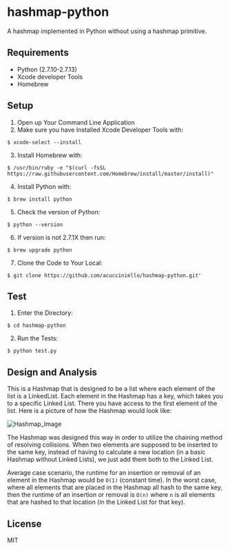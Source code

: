 # hashmap-python
A hashmap implemented in Python without using a hashmap primitive.

## Requirements
* Python (2.7.10-2.7.13)
* Xcode developer Tools
* Homebrew


## Setup

1. Open up Your Command Line Application
2. Make sure you have Installed Xcode Developer Tools with:

 `$ xcode-select --install`
  
3. Install Homebrew with:

 `$ /usr/bin/ruby -e "$(curl -fsSL https://raw.githubusercontent.com/Homebrew/install/master/install)"`
 
4. Install Python with:

 `$ brew install python` 
 
5. Check the version of Python:

 `$ python --version`
 
 
6. If version is not 2.7.1X then run:

 `$ brew upgrade python`
 
7. Clone the Code to Your Local:

 `$ git clone https://github.com/acucciniello/hashmap-python.git'`
 
## Test

1. Enter the Directory:

 `$ cd hashmap-python`
  
2. Run the Tests:

 `$ python test.py`

## Design and Analysis

This is a Hashmap that is designed to be a list where each element of the list is a LinkedList.  Each element in the Hashmap has a key, which takes you to a specific Linked List.  There you have access to the first element of the list. Here is a picture  of how the Hashmap would look like:

![Hashmap_Image](https://github.com/acucciniello/hashmap-python/blob/master/images/HashmapChaining.png)

The Hashmap was designed this way in order to utilize the chaining method of resolving collisions.  When two elements are supposed to be inserted to the same key, instead of having to calculate a new location (in a basic Hashmap without Linked Lists), we just add them both to the Linked List.  

Average case scenario, the runtime for an insertion or removal of an element in the Hashmap would be `O(1)` (constant time).  In the worst case, where all elements that are placed in the Hashmap all hash to the same key, then the runtime of an insertion or removal is `O(n)` where `n` is all elements that are hashed to that location (in the Linked List for that key).

## License

MIT
